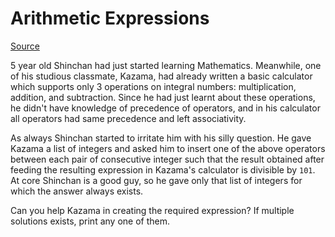 # Arithmetic Expressions

[Source](https://www.hackerrank.com/challenges/arithmetic-expressions/problem)

5 year old Shinchan had just started learning Mathematics. Meanwhile, one of his studious classmate, Kazama, had already written a basic calculator which supports only 3 operations on integral numbers: multiplication, addition, and subtraction. Since he had just learnt about these operations, he didn't have knowledge of precedence of operators, and in his calculator all operators had same precedence and left associativity.

As always Shinchan started to irritate him with his silly question. He gave Kazama a list of  integers and asked him to insert one of the above operators between each pair of consecutive integer such that the result obtained after feeding the resulting expression in Kazama's calculator is divisible by `101`. At core Shinchan is a good guy, so he gave only that list of integers for which the answer always exists.

Can you help Kazama in creating the required expression? If multiple solutions exists, print any one of them.